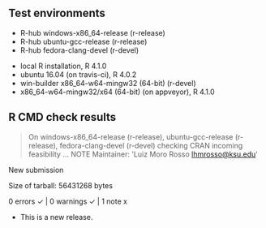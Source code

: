## Test environments
- R-hub windows-x86_64-release (r-release)
- R-hub ubuntu-gcc-release (r-release)
- R-hub fedora-clang-devel (r-devel)

* local R installation, R 4.1.0
* ubuntu 16.04 (on travis-ci), R 4.0.2
* win-builder x86_64-w64-mingw32 (64-bit) (r-devel)
* x86_64-w64-mingw32/x64 (64-bit) (on appveyor), R 4.1.0

## R CMD check results
> On windows-x86_64-release (r-release), ubuntu-gcc-release (r-release), fedora-clang-devel (r-devel)
  checking CRAN incoming feasibility ... NOTE
  Maintainer: 'Luiz Moro Rosso <lhmrosso@ksu.edu>'
  
  New submission
  
  Size of tarball: 56431268 bytes

0 errors ✓ | 0 warnings ✓ | 1 note x

* This is a new release.